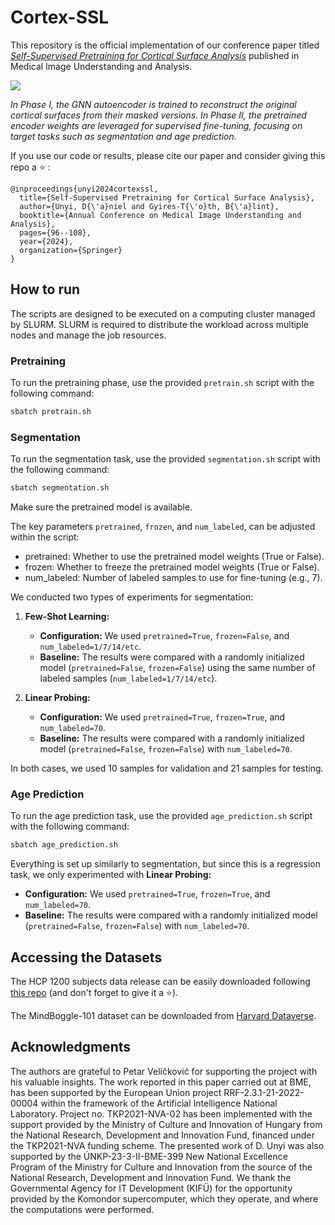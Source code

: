 # Cortex-SSL

This repository is the official implementation of our conference paper titled [*Self-Supervised Pretraining for Cortical Surface Analysis*](https://link.springer.com/chapter/10.1007/978-3-031-66955-2_7) published in Medical Image Understanding and Analysis.

<img src="images/ssl_full.drawio.svg"/>

*In Phase I, the GNN autoencoder is trained to reconstruct the original cortical surfaces from their masked versions. In Phase II, the pretrained encoder weights are leveraged for supervised fine-tuning, focusing on target tasks such as segmentation and age prediction.*

If you use our code or results, please cite our paper and consider giving this repo a :star: :
```
@inproceedings{unyi2024cortexssl,
  title={Self-Supervised Pretraining for Cortical Surface Analysis},
  author={Unyi, D{\'a}niel and Gyires-T{\'o}th, B{\'a}lint},
  booktitle={Annual Conference on Medical Image Understanding and Analysis},
  pages={96--108},
  year={2024},
  organization={Springer}
}
```

## How to run

The scripts are designed to be executed on a computing cluster managed by SLURM. SLURM is required to distribute the workload across multiple nodes and manage the job resources.

### Pretraining

To run the pretraining phase, use the provided `pretrain.sh` script with the following command:
```bash
sbatch pretrain.sh
```

### Segmentation

To run the segmentation task, use the provided `segmentation.sh` script with the following command:
 ```bash
 sbatch segmentation.sh
 ```
Make sure the pretrained model is available.

The key parameters `pretrained`, `frozen`, and `num_labeled`, can be adjusted within the script:
- pretrained: Whether to use the pretrained model weights (True or False).
- frozen: Whether to freeze the pretrained model weights (True or False).
- num_labeled: Number of labeled samples to use for fine-tuning (e.g., 7).

We conducted two types of experiments for segmentation:

1. **Few-Shot Learning:**
   - **Configuration:** We used `pretrained=True`, `frozen=False`, and `num_labeled=1/7/14/etc`.
   - **Baseline:** The results were compared with a randomly initialized model (`pretrained=False`, `frozen=False`) using the same number of labeled samples (`num_labeled=1/7/14/etc`).

2. **Linear Probing:**
   - **Configuration:** We used `pretrained=True`, `frozen=True`, and `num_labeled=70`.
   - **Baseline:** The results were compared with a randomly initialized model (`pretrained=False`, `frozen=False`) with `num_labeled=70`.

In both cases, we used 10 samples for validation and 21 samples for testing.

### Age Prediction

To run the age prediction task, use the provided `age_prediction.sh` script with the following command:
 ```bash
 sbatch age_prediction.sh
 ```
Everything is set up similarly to segmentation, but since this is a regression task, we only experimented with **Linear Probing:**
   - **Configuration:** We used `pretrained=True`, `frozen=True`, and `num_labeled=70`.
   - **Baseline:** The results were compared with a randomly initialized model (`pretrained=False`, `frozen=False`) with `num_labeled=70`.

## Accessing the Datasets

The HCP 1200 subjects data release can be easily downloaded following [this repo](https://github.com/jokedurnez/HCP_download) (and don't forget to give it a :star:).

The MindBoggle-101 dataset can be downloaded from [Harvard Dataverse](https://dataverse.harvard.edu/dataverse/mindboggle).

## Acknowledgments

The authors are grateful to Petar Veličković for supporting the project with his valuable insights. The work reported in this paper carried out at BME, has been supported by the European Union project RRF-2.3.1-21-2022-00004 within the framework of the Artificial Intelligence National Laboratory. Project no. TKP2021-NVA-02 has been implemented with the support provided by the Ministry of Culture and Innovation of Hungary from the National Research, Development and Innovation Fund, financed under the TKP2021-NVA funding scheme. The presented work of D. Unyi was also supported by the ÚNKP-23-3-II-BME-399 New National Excellence Program of the Ministry for Culture and Innovation from the source of the National Research, Development and Innovation Fund. We thank the Governmental Agency for IT Development (KIFÜ) for the opportunity provided by the Komondor supercomputer, which they operate, and where the computations were performed.
